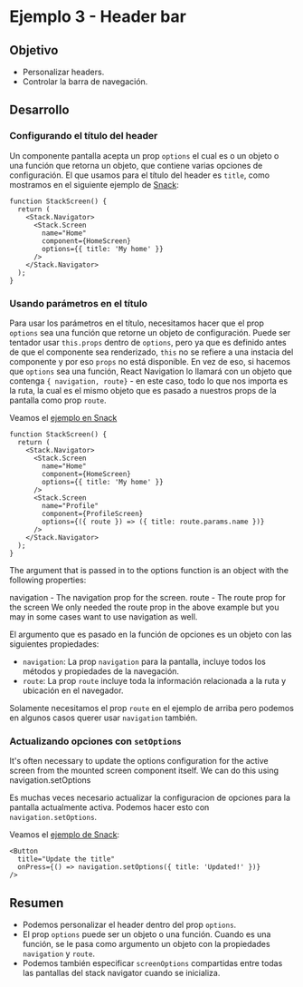 # Ejemplo 3 - Header bar

## Objetivo

- Personalizar headers.
- Controlar la barra de navegación.

## Desarrollo

### Configurando el título del header

Un componente pantalla acepta un prop `options` el cual es o un objeto o una función que retorna un objeto, que contiene varias opciones de configuración. El que usamos para el título del header es `title`, como mostramos en el siguiente ejemplo de [Snack](https://snack.expo.dev/@santiagosiordia/header-title):

```tsx
function StackScreen() {
  return (
    <Stack.Navigator>
      <Stack.Screen
        name="Home"
        component={HomeScreen}
        options={{ title: 'My home' }}
      />
    </Stack.Navigator>
  );
}
```

### Usando parámetros en el título

Para usar los parámetros en el título, necesitamos hacer que el prop `options` sea una función que retorne un objeto de configuración. Puede ser tentador usar `this.props` dentro de `options`, pero ya que es definido antes de que el componente sea renderizado, `this` no se refiere a una instacia del componente y por eso `props` no está disponible. En vez de eso, si hacemos que `options` sea una función, React Navigation lo llamará con un objeto que contenga `{ navigation, route}` - en este caso, todo lo que nos importa es la ruta, la cual es el mismo objeto que es pasado a nuestros props de la pantalla como prop `route`.

Veamos el [ejemplo en Snack](https://snack.expo.dev/@santiagosiordia/parametros-en-titulo)

```tsx
function StackScreen() {
  return (
    <Stack.Navigator>
      <Stack.Screen
        name="Home"
        component={HomeScreen}
        options={{ title: 'My home' }}
      />
      <Stack.Screen
        name="Profile"
        component={ProfileScreen}
        options={({ route }) => ({ title: route.params.name })}
      />
    </Stack.Navigator>
  );
}
```

The argument that is passed in to the options function is an object with the following properties:

navigation - The navigation prop for the screen.
route - The route prop for the screen
We only needed the route prop in the above example but you may in some cases want to use navigation as well.

El argumento que es pasado en la función de opciones es un objeto con las siguientes propiedades:

- `navigation`: La prop `navigation` para la pantalla, incluye todos los métodos y propiedades de la navegación.
- `route`: La prop `route` incluye toda la información relacionada a la ruta y ubicación en el navegador.

Solamente necesitamos el prop `route` en el ejemplo de arriba pero podemos en algunos casos querer usar `navigation` también.

### Actualizando opciones con `setOptions`

It's often necessary to update the options configuration for the active screen from the mounted screen component itself. We can do this using navigation.setOptions

Es muchas veces necesario actualizar la configuracion de opciones para la pantalla actualmente activa. Podemos hacer esto con `navigation.setOptions`.

Veamos el [ejemplo de Snack](https://snack.expo.dev/@santiagosiordia/actualizando-opciones-de-navegacion):

```tsx
<Button
  title="Update the title"
  onPress={() => navigation.setOptions({ title: 'Updated!' })}
/>
```

## Resumen

- Podemos personalizar el header dentro del prop `options`.
- El prop `options` puede ser un objeto o una función. Cuando es una función, se le pasa como argumento un objeto con la propiedades `navigation` y `route`.
- Podemos también especificar `screenOptions` compartidas entre todas las pantallas del stack navigator cuando se inicializa.
